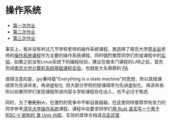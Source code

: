 # 操作系统
* [第一次作业](./week7/README.md)
* [第二次作业](./week8/README.md)
* [第三次作业](./week11/README.md)

事实上，我并没有听过几节学校老师的操作系统课程，我选择了南京大学[蒋炎岩](https://jyywiki.cn/)老师的[操作系统课程](https://jyywiki.cn/OS/2024/)作为主要的操作系统课程，同时强烈推荐同学们完成课程中的[实验](https://jyywiki.cn/OS/2024/labs/Labs.md)，如果之前没有Linux系统下的编程经验，建议在做本门课程的LAB之前，首先完成[南京大学计算机系统基础课程实验](https://nju-projectn.github.io/ics-pa-gitbook/ics2024/)，也就是大名鼎鼎的 [PA](https://nju-projectn.github.io/ics-pa-gitbook/).

值得注意的是，jyy秉持着"Everything is a state machine"的思想，所以其授课顺序为先讲并发，再讲虚拟化. 但大部分学校的授课顺序为先讲虚拟化，再讲并发. 所以如果同学们发现课程所讲内容与学校课程存在出入，也不必过于焦虑.

同时，为了~~卷死别人~~，在激烈的竞争中不断自我超越，在这里同样推荐学有余力的同学参考[清华大学操作系统](https://github.com/LearningOS/os-lectures/)课程，课程中会要求同学们[用 Rust 语言写一个基于 RISC-V 架构的 类 Unix 内核](https://learningos.cn/rCore-Tutorial-Book-v3/index.html)，实验的具体文档请[点击这里](https://learningos.cn/rCore-Tutorial-Guide-2024S/).
